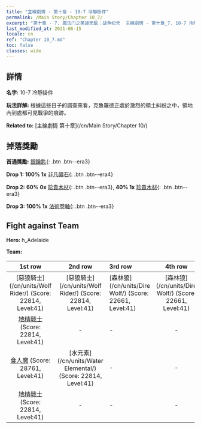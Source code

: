 ```yaml
---
title: "主線劇情 - 第十章 - 10-7 冷靜掛件"
permalink: /Main Story/Chapter 10_7/
excerpt: "第十章 - 7. 魔法门之英雄无敌：战争纪元  主線劇情 - 第十章_7. 10-7 冷靜掛件"
last_modified_at: 2021-06-15
locale: cn
ref: "Chapter 10_7.md"
toc: false
classes: wide
---
```


## 詳情

 **名字:** 10-7 冷靜掛件

 **玩法詳解:** 根據這些日子的調查來看，克魯羅德正處於激烈的領土糾紛之中，領地內到處都可見戰爭的痕跡。

 **Related to:** [主線劇情 第十章](/cn/Main Story/Chapter 10/)

## 掉落獎勵

 **首通獎勵:** [銀鑰匙](/cn/Items/con_693/){: .btn .btn--era3}

 **Drop 1:** **100% 1x** [非凡礦石](/cn/Items/mat_33/){: .btn .btn--era4}

 **Drop 2:** **60% 0x** [珍貴木材](/cn/Items/mat_27/){: .btn .btn--era3}, **40% 1x** [珍貴木材](/cn/Items/mat_27/){: .btn .btn--era3}

 **Drop 3:** **100% 1x** [法術卷軸](/cn/Items/con_694/){: .btn .btn--era3}


## Fight against Team
 **Hero:** h_Adelaide

 **Team:**


  | 1st row | 2nd row | 3rd row | 4th row |
  |:----:|:----:|:----|:----:|
  | [惡狼騎士](/cn/units/Wolf Rider/) (Score: 22814, Level:41)  | [惡狼騎士](/cn/units/Wolf Rider/) (Score: 22814, Level:41)  | [森林狼](/cn/units/Dire Wolf/) (Score: 22661, Level:41)  | [森林狼](/cn/units/Dire Wolf/) (Score: 22661, Level:41)  |
  | [地精戰士](/cn/units/Goblin/) (Score: 22814, Level:41)  | - | - | - |
  | [食人魔](/cn/units/Ogre/) (Score: 28761, Level:41)  | [水元素](/cn/units/Water Elemental/) (Score: 22814, Level:41)  | - | - |
  | [地精戰士](/cn/units/Goblin/) (Score: 22814, Level:41)  | - | - | - |


